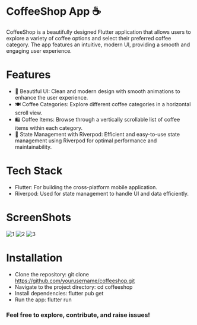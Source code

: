 # CoffeeShop App ☕️
CoffeeShop is a beautifully designed Flutter application that allows users to explore a variety of coffee options and select their preferred coffee category. The app features an intuitive, modern UI, providing a smooth and engaging user experience.

# Features
- 📱 Beautiful UI: Clean and modern design with smooth animations to enhance the user experience.
- 🍽 Coffee Categories: Explore different coffee categories in a horizontal scroll view.
- 🛍 Coffee Items: Browse through a vertically scrollable list of coffee items within each category.
- 🎯 State Management with Riverpod: Efficient and easy-to-use state management using Riverpod for optimal performance and maintainability.

# Tech Stack
- Flutter: For building the cross-platform mobile application.
- Riverpod: Used for state management to handle UI and data efficiently.

# ScreenShots 
![1](https://github.com/user-attachments/assets/e4815872-30c8-496f-a0fe-b107b03ed428)
![2](https://github.com/user-attachments/assets/519dd7a3-44dd-4449-ae87-b6aa9aaa79f1)
![3](https://github.com/user-attachments/assets/a9bd6df8-9c58-41db-9e61-f3d8ecd0fd1a)


# Installation
- Clone the repository: git clone https://github.com/yourusername/coffeeshop.git
- Navigate to the project directory: cd coffeeshop
- Install dependencies: flutter pub get
- Run the app: flutter run
### Feel free to explore, contribute, and raise issues!

